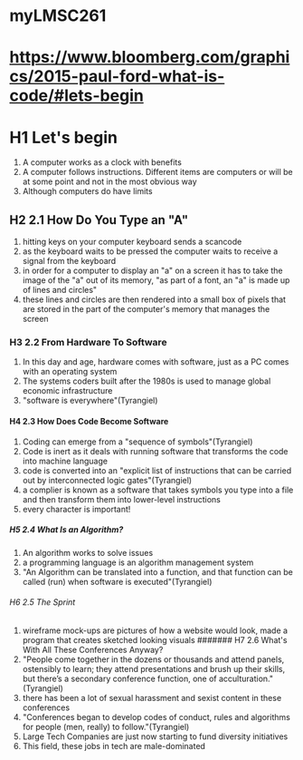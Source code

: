 # myLMSC261
 # <https://www.bloomberg.com/graphics/2015-paul-ford-what-is-code/#lets-begin>
# H1 Let's begin
1. A computer works as a clock with benefits
2.  A computer follows instructions. Different items are computers or will be at some point and not in the most obvious way
3. Although computers do have limits
## H2 2.1 How Do You Type an "A"
1.  hitting keys on your computer keyboard sends a scancode
2. as the keyboard waits to be pressed the computer waits to receive a signal from the keyboard
3.  in order for a computer to display an "a" on a screen it has to take the image of the "a" out of its memory, "as part of a font, an "a" is made up of lines and circles"
4.  these lines and circles are then rendered into a small box of pixels that are stored in the part of the computer's memory that manages the screen
### H3 2.2 From Hardware To Software
1. In this day and age, hardware comes with software, just as a PC comes with an operating system
2.  The systems coders built after the 1980s is used to manage global economic infrastructure
3. "software is everywhere"(Tyrangiel)
#### H4 2.3 How Does Code Become Software
1. Coding can emerge from a "sequence of symbols"(Tyrangiel)
2. Code is inert as it deals with running software that transforms the code into machine language
3.  code is converted into an "explicit list of instructions that can be carried out by interconnected logic gates"(Tyrangiel)
4.  a complier is known as a software that takes symbols you type into a file and then transform them into lower-level instructions
5.  every character is important!
##### H5 2.4 What Is an Algorithm?
1.  An algorithm works to solve issues
2. a programming language is an algorithm management system
3.  "An Algorithm can be translated into a function, and that function can be called (run) when software is executed"(Tyrangiel)
###### H6 2.5 The Sprint
1. wireframe mock-ups are pictures of how a website would look, made a program that creates sketched looking visuals
####### H7 2.6 What's With All These Conferences Anyway?
1.  "People come together in the dozens or thousands and attend panels, ostensibly to learn; they attend presentations and brush up their skills, but there’s a secondary conference function, one of acculturation." (Tyrangiel)
2.  there has been a lot of sexual harassment and sexist content in these conferences
3.  "Conferences began to develop codes of conduct, rules and algorithms for people (men, really) to follow."(Tyrangiel)
4.  Large Tech Companies are just now starting to fund diversity initiatives
5.  This field, these jobs in tech are male-dominated
